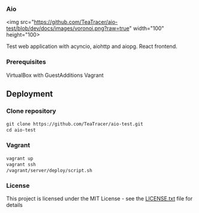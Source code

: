 ### Aio

<img src="https://github.com/TeaTracer/aio-test/blob/dev/docs/images/voronoi.png?raw=true" width="100" height="100>

Test web application with acyncio, aiohttp and aiopg. React frontend. 

### Prerequisites

VirtualBox with GuestAdditions
Vagrant

## Deployment

### Clone repository

```
git clone https://github.com/TeaTracer/aio-test.git
cd aio-test
```

###  Vagrant

```
vagrant up
vagrant ssh
/vagrant/server/deploy/script.sh
```

### License

This project is licensed under the MIT License - see the [LICENSE.txt](LICENSE.txt) file for details
